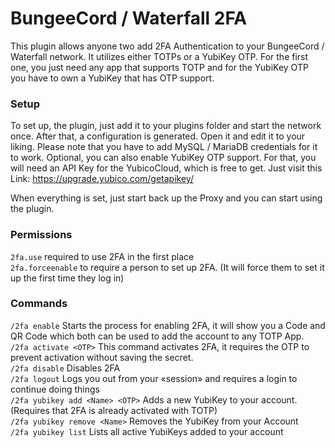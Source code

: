 # BungeeCord / Waterfall 2FA

This plugin allows anyone two add 2FA Authentication to your BungeeCord / Waterfall network. It utilizes either TOTPs or a YubiKey OTP. For the first one, you just need any app that supports TOTP and for the YubiKey OTP you have to own a YubiKey that has OTP support.

### Setup
To set up, the plugin, just add it to your plugins folder and start the network once. After that, a configuration is generated. Open it and edit it to your liking.
Please note that you have to add MySQL / MariaDB credentials for it to work.
Optional, you can also enable YubiKey OTP support. For that, you will need an API Key for the YubicoCloud, which is free to get. Just visit this Link: https://upgrade.yubico.com/getapikey/

When everything is set, just start back up the Proxy and you can start using the plugin.

### Permissions
`2fa.use` required to use 2FA in the first place  
`2fa.forceenable` to require a person to set up 2FA. (It will force them to set it up the first time they log in)  

### Commands
`/2fa enable` Starts the process for enabling 2FA, it will show you a Code and QR Code which both can be used to add the account to any TOTP App.  
`/2fa activate <OTP>` This command activates 2FA, it requires the OTP to prevent activation without saving the secret.  
`/2fa disable` Disables 2FA  
`/2fa logout` Logs you out from your «session» and requires a login to continue doing things  
`/2fa yubikey add <Name> <OTP>` Adds a new YubiKey to your account. (Requires that 2FA is already activated with TOTP)  
`/2fa yubikey remove <Name>` Removes the YubiKey from your Account  
`/2fa yubikey list` Lists all active YubiKeys added to your account  
